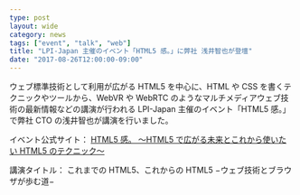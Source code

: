 ```yaml
---
type: post
layout: wide
category: news
tags: ["event", "talk", "web"]
title: "LPI-Japan 主催のイベント「HTML5 感。」に弊社 浅井智也が登壇"
date: "2017-08-26T12:00:00-09:00"
---
```

ウェブ標準技術として利用が広がる HTML5 を中心に、HTML や CSS を書くテクニックやツールから、WebVR や WebRTC のようなマルチメディアウェブ技術の最新情報などの講演が行われる LPI-Japan 主催のイベント「HTML5 感。」で弊社 CTO の浅井智也が講演を行いました。

イベント公式サイト：
[HTML5 感。 〜HTML5 で広がる未来とこれから使いたい HTML5 のテクニック〜](https://html5exam.jp/newsdetail/seminar20170826/)

講演タイトル：
これまでの HTML5、これからの HTML5 −ウェブ技術とブラウザが歩む道−
